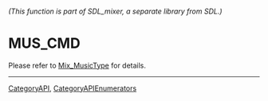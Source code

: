 ###### (This function is part of SDL_mixer, a separate library from SDL.)
# MUS_CMD

Please refer to [Mix_MusicType](Mix_MusicType) for details.

----
[CategoryAPI](CategoryAPI), [CategoryAPIEnumerators](CategoryAPIEnumerators)

